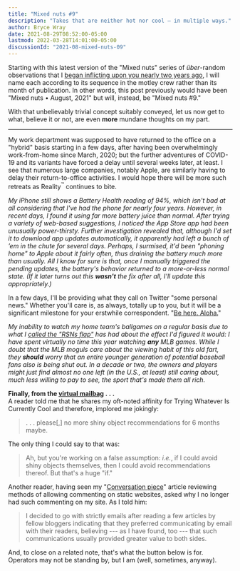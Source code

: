 ```yaml
---
title: "Mixed nuts #9"
description: "Takes that are neither hot nor cool — in multiple ways."
author: Bryce Wray
date: 2021-08-29T08:52:00-05:00
lastmod: 2022-03-28T14:01:00-05:00
discussionId: "2021-08-mixed-nuts-09"
---
```


Starting with this latest version of the "Mixed nuts" series of *über*-random observations that I [began inflicting upon you nearly two years ago](/posts/2019/11/mixed-nuts-2019-11/), I will name each according to its sequence in the motley crew rather than its month of publication. In other words, this post previously would have been "Mixed nuts • August, 2021" but will, instead, be "Mixed nuts #9."

With that unbelievably trivial concept suitably conveyed, let us now get to what, believe it or not, are even **more** mundane thoughts on my part.

---

My work department was supposed to have returned to the office on a "hybrid" basis starting in a few days, after having been overwhelmingly work-from-home since March, 2020; but the further adventures of COVID-19 and its variants have forced a delay until several weeks later, at least. I see that numerous large companies, notably Apple, are similarly having to delay their return-to-office activities. I would hope there will be more such retreats as Reality<sup>™</sup> continues to bite.

*My iPhone still shows a Battery Health reading of 94%, which isn't bad at all considering that I've had the phone for nearly four years. However, in recent days, I found it using far more battery juice than normal. After trying a variety of web-based suggestions, I noticed the App Store app had been unusually power-thirsty. Further investigation revealed that, although I'd set it to download app updates automatically, it apparently had left a bunch of ’em in the chute for several days. Perhaps, I surmised, it'd been "phoning home" to Apple about it fairly often, thus draining the battery much more than usually. All I know for sure is that, once I manually triggered the pending updates, the battery's behavior returned to a more-or-less normal state. (If it later turns out this **wasn't** the fix after all, I'll update this appropriately.)*

In a few days, I'll be providing what they call on Twitter "some personal news." Whether you'll care is, as always, totally up to you, but it will be a significant milestone for your erstwhile correspondent. "[Be here. Aloha.](https://en.wikipedia.org/wiki/Hawaii_Five-O_(1968_TV_series)#Credits)"

*My inability to watch my home team's ballgames on a regular basis due to what I [called the "RSNs flap"](/posts/2020/02/youtube-tv-rsns-flap/) has had about the effect I'd figured it would: I have spent virtually no time this year watching **any** MLB games. While I doubt that the MLB moguls care about the viewing habit of this old fart, they **should** worry that an entire younger generation of potential baseball fans also is being shut out. In a decade or two, the owners and players might just find almost no one left (in the U.S., at least) still caring about, much less willing to pay to see, the sport that's made them all rich.*

**Finally, from the [virtual mailbag](/contact)&nbsp;.&nbsp;.&nbsp;.**\
A reader told me that he shares my oft-noted affinity for Trying Whatever Is Currently Cool and therefore, implored me jokingly:

> . . . please[,] no more shiny object recommendations for 6 months maybe.

The only thing I could say to that was:

> Ah, but you're working on a false assumption: *i.e.*, if I could avoid shiny objects themselves, then I could avoid recommendations thereof. But that's a huge "if."

Another reader, having seen my "[Conversation piece](/posts/2020/10/conversation-piece/)" article reviewing methods of allowing commenting on static websites, asked why I no longer had such commenting on my site. As I told him:

> I decided to go with strictly emails after reading a few articles by fellow bloggers indicating that they preferred communicating by email with their readers, believing --- as I have found, too --- that such communications usually provided greater value to both sides.

And, to close on a related note, that's what the button below is for. Operators may not be standing by, but I am (well, sometimes, anyway).
